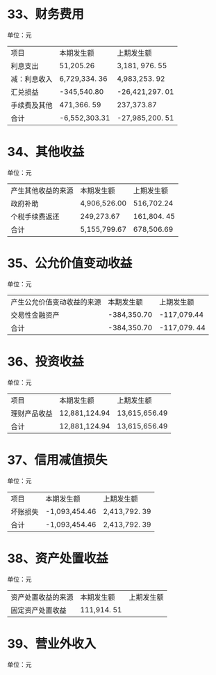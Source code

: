 # 33、财务费用  

单位：元  

<html><body><table><tr><td>项目</td><td>本期发生额</td><td>上期发生额</td></tr><tr><td>利息支出</td><td>51,205.26</td><td>3,181, 976. 55</td></tr><tr><td>减：利息收入</td><td>6,729,334. 36</td><td>4,983,253. 92</td></tr><tr><td>汇兑损益</td><td>-345,540.80</td><td>-26,421,297. 01</td></tr><tr><td>手续费及其他</td><td>471,366. 59</td><td>237,373.87</td></tr><tr><td>合计</td><td>-6,552,303.31</td><td>-27,985,200. 51</td></tr></table></body></html>  

# 34、其他收益  

单位：元  


<html><body><table><tr><td>产生其他收益的来源</td><td>本期发生额</td><td>上期发生额</td></tr><tr><td>政府补助</td><td>4,906,526.00</td><td>516,702.24</td></tr><tr><td>个税手续费返还</td><td>249,273.67</td><td>161,804. 45</td></tr><tr><td>合计</td><td>5,155,799.67</td><td>678,506.69</td></tr></table></body></html>  

# 35、公允价值变动收益  

单位：元  


<html><body><table><tr><td>产生公允价值变动收益的来源</td><td>本期发生额</td><td>上期发生额</td></tr><tr><td>交易性金融资产</td><td>-384,350.70</td><td>-117,079.44</td></tr><tr><td>合计</td><td>-384,350.70</td><td>-117,079. 44</td></tr></table></body></html>  

# 36、投资收益  

单位：元  


<html><body><table><tr><td>项目</td><td>本期发生额</td><td>上期发生额</td></tr><tr><td>理财产品收益</td><td>12,881,124.94</td><td>13,615,656.49</td></tr><tr><td>合计</td><td>12,881,124.94</td><td>13,615,656.49</td></tr></table></body></html>  

# 37、信用减值损失  

单位：元  


<html><body><table><tr><td>项目</td><td>本期发生额</td><td>上期发生额</td></tr><tr><td>坏账损失</td><td>-1,093,454.46</td><td>2,413,792. 39</td></tr><tr><td>合计</td><td>-1,093,454.46</td><td>2,413,792. 39</td></tr></table></body></html>  

# 38、资产处置收益  

单位：元  

<html><body><table><tr><td>资产处置收益的来源</td><td>本期发生额</td><td>上期发生额</td></tr><tr><td>固定资产处置收益</td><td>111,914. 51</td><td></td></tr></table></body></html>  

# 39、营业外收入  

单位：元  